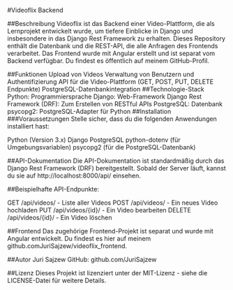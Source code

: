 #Videoflix Backend

##Beschreibung
Videoflix ist das Backend einer Video-Plattform, die als Lernprojekt entwickelt wurde, um tiefere Einblicke in Django und insbesondere in das Django Rest Framework zu erhalten. Dieses Repository enthält die Datenbank und die REST-API, die alle Anfragen des Frontends verarbeitet. Das Frontend wurde mit Angular erstellt und ist separat vom Backend verfügbar. Du findest es öffentlich auf meinem GitHub-Profil.

##Funktionen
Upload von Videos
Verwaltung von Benutzern und Authentifizierung
API für die Video-Plattform (GET, POST, PUT, DELETE Endpunkte)
PostgreSQL-Datenbankintegration
##Technologie-Stack
Python: Programmiersprache
Django: Web-Framework
Django Rest Framework (DRF): Zum Erstellen von RESTful APIs
PostgreSQL: Datenbank
psycopg2: PostgreSQL-Adapter für Python
##Installation
###Voraussetzungen
Stelle sicher, dass du die folgenden Anwendungen installiert hast:

Python (Version 3.x)
Django
PostgreSQL
python-dotenv (für Umgebungsvariablen)
psycopg2 (für die PostgreSQL-Datenbank)

##API-Dokumentation
Die API-Dokumentation ist standardmäßig durch das Django Rest Framework (DRF) bereitgestellt. Sobald der Server läuft, kannst du sie auf http://localhost:8000/api/ einsehen.

##Beispielhafte API-Endpunkte:

GET /api/videos/ - Liste aller Videos
POST /api/videos/ - Ein neues Video hochladen
PUT /api/videos/{id}/ - Ein Video bearbeiten
DELETE /api/videos/{id}/ - Ein Video löschen

##Frontend
Das zugehörige Frontend-Projekt ist separat und wurde mit Angular entwickelt. Du findest es hier auf meinem github.comJuriSajzew/videoflix_frontend.

##Autor
Juri Sajzew
GitHub: github.com/JuriSajzew

##Lizenz
Dieses Projekt ist lizenziert unter der MIT-Lizenz - siehe die LICENSE-Datei für weitere Details.
